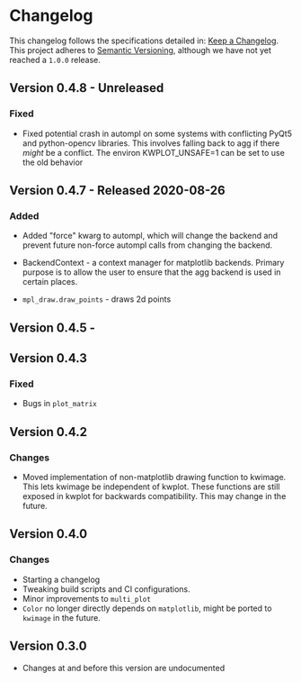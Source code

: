 # Changelog

This changelog follows the specifications detailed in: [Keep a Changelog](https://keepachangelog.com/en/1.0.0/).
This project adheres to [Semantic Versioning](https://semver.org/spec/v2.0.0.html), although we have not yet reached a `1.0.0` release.

## Version 0.4.8 - Unreleased

### Fixed
* Fixed potential crash in autompl on some systems with conflicting PyQt5 and
  python-opencv libraries. This involves falling back to agg if there *might*
  be a conflict. The environ KWPLOT_UNSAFE=1 can be set to use the old behavior


## Version 0.4.7 - Released 2020-08-26

### Added 
* Added "force" kwarg to autompl, which will change the backend and prevent
  future non-force autompl calls from changing the backend.

* BackendContext - a context manager for matplotlib backends. Primary purpose
  is to allow the user to ensure that the agg backend is used in certain
  places.

* `mpl_draw.draw_points` - draws 2d points

## Version 0.4.5 -

## Version 0.4.3

### Fixed
* Bugs in `plot_matrix`

## Version 0.4.2

### Changes
* Moved implementation of non-matplotlib drawing function to kwimage. This lets
  kwimage be independent of kwplot. These functions are still exposed in kwplot
  for backwards compatibility. This may change in the future.


## Version 0.4.0

### Changes
* Starting a changelog
* Tweaking build scripts and CI configurations. 
* Minor improvements to `multi_plot`
* `Color` no longer directly depends on `matplotlib`, might be ported to `kwimage` in the future.


## Version 0.3.0

* Changes at and before this version are undocumented
